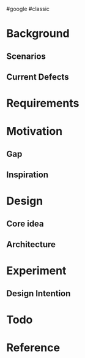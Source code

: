 #google #classic
# Background
## Scenarios

## Current Defects


# Requirements


# Motivation
## Gap


## Inspiration



# Design

## Core idea


## Architecture


# Experiment
## Design Intention


# Todo


# Reference



